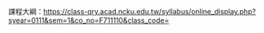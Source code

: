 課程大綱：https://class-qry.acad.ncku.edu.tw/syllabus/online_display.php?syear=0111&sem=1&co_no=F711110&class_code=
